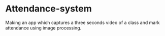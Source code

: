 # Attendance-system
Making an app which captures a three seconds video of a class and mark attendance using image processing.
